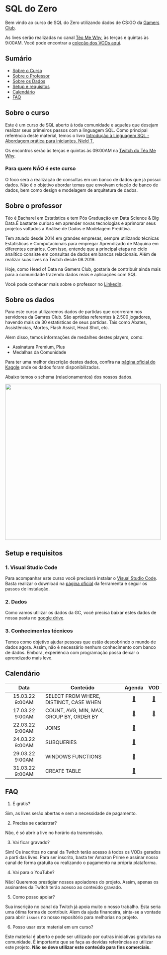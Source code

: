 # SQL do Zero
Bem vindo ao curso de SQL do Zero utilizando dados de CS:GO da [Gamers Club](https://gamersclub.com.br/).

As lives serão realizadas no canal [Téo Me Why](https://www.twitch.tv/teomewhy), às terças e quintas às 9:00AM. Você pode encontrar a [coleção dos VODs aqui](https://www.twitch.tv/collections/1GD1BC-Y3BbhgA).

## Sumário
- [Sobre o Curso](#sobre-o-curso)
- [Sobre o Professor](#sobre-o-professor)
- [Sobre os Dados](#sobre-os-dados)
- [Setup e requisitos](#setup-e-requisitos)
- [Calendário](#calendário)
- [FAQ](#faq)

## Sobre o curso

Este é um curso de SQL aberto à toda comunidade e aqueles que desejam realizar seus primeiros passos com a linguagem SQL. Como principal referência deste material, temos o livro [Introdução à Linguagem SQL - Abordagem prática para iniciantes. Nield T.](https://amzn.to/3pS3Bmo)

Os encontros serão às terças e quintas às 09:00AM na [Twitch do Téo Me Why](https://www.twitch.tv/teomewhy).

### Para quem NÃO é este curso

O foco será a realização de consultas em um banco de dados que já possui dados. Não é o objetivo abordar temas que envolvam criação de banco de dados, bem como design e modelagem de arquitetura de dados.

## Sobre o professor

Téo é Bacharel em Estatística e tem Pós Graduação em Data Science & Big Data.É bastante curioso em aprender novas tecnologias e aprimorar seus projetos voltados à Análise de Dados e Modelagem Preditiva.

Tem atuado desde 2014 em grandes empresas, sempre utilizando técnicas Estatísticas e Computacionais para empregar Aprendizado de Máquina em diferentes cenários. Com isso, entende que a principal etapa no ciclo analítico consiste em consultas de dados em bancos relacionais. Além de realizar suas lives na Twitch desde 08.2019.

Hoje, como Head of Data na Gamers Club, gostaria de contribuir ainda mais para a comunidade trazendo dados reais e aplicações com SQL.

Você pode conhecer mais sobre o professor no [LinkedIn](https://www.linkedin.com/in/teocalvo/).

## Sobre os dados

Para este curso utilizaremos dados de partidas que ocorreram nos servidores da Gamres Club. São aprtidas referentes à 2.500 jogadores, havendo mais de 30 estatísticas de seus partidas. Tais como Abates, Assistências, Mortes, Flash Assist, Head Shot, etc.

Alem disso, temos informações de medalhes destes players, como:
- Assinatura Premium, Plus
- Medalhas da Comunidade

Para ter uma melhor descrição destes dados, confira na [página oficial do Kaggle](https://www.kaggle.com/gamersclub/brazilian-csgo-plataform-dataset-by-gamers-club) onde os dados foram disponibilizados.

Abaixo temos o schema (relacionamentos) dos nossos dados.

<img src="https://user-images.githubusercontent.com/4283625/157664295-45b60786-92a4-478d-a044-478cdc6261d7.jpg" alt="" width="500">


## Setup e requisitos

### 1. Visual Studio Code

Para acompanhar este curso você precisará instalar o [Visual Studio Code](https://code.visualstudio.com/). Basta realizar o download na [página oficial](https://code.visualstudio.com/) da ferramenta e seguir os passos de instalação.

### 2. Dados

Como vamos utilizar os dados da GC, você precisa baixar estes dados de nossa pasta no [google drive](https://drive.google.com/file/d/1TfGfhwm7tnfaQnAKDNSEezggYemDxdUR/view?usp=sharing).

### 3. Conhecimentos técnicos

Temos como objetivo  ajudar pessoas que estão descobrindo o mundo de dados agora. Assim, não é necessário nenhum conhecimento com banco de dados. Embora, experiência com programação possa deixar o aprendizado mais leve.

## Calendário

|Data|Conteúdo|Agenda|VOD|
|:---:|-|:---:|:---:|
|15.03.22 9:00AM | SELECT FROM WHERE, DISTINCT, CASE WHEN|[:link:](https://www.twitch.tv/teomewhy/schedule?segmentID=2f908e6b-61c2-46d9-9d01-bbb53feb7bb3)|[:link:](https://www.twitch.tv/videos/1426415137)|
|17.03.22 9:00AM | COUNT, AVG, MIN, MAX, GROUP BY, ORDER BY|[:link:](https://www.twitch.tv/teomewhy/schedule?segmentID=b5b7db80-aeb3-49c7-8458-769510ade8d9)| [:link:](https://www.twitch.tv/videos/1428367386) |
|22.03.22 9:00AM | JOINS |[:link:](https://www.twitch.tv/teomewhy/schedule?segmentID=3c42117d-75e8-43ba-a72e-0539d2027d02)||
|24.03.22 9:00AM | SUBQUERIES |[:link:](https://www.twitch.tv/teomewhy/schedule?segmentID=058bb5a7-f4f2-4793-8d3b-a0134f42538a)||
|29.03.22 9:00AM | WINDOWS FUNCTIONS |[:link:](https://www.twitch.tv/teomewhy/schedule?segmentID=46789e74-ad18-4d79-b139-8f436f5bcf83)||
|31.03.22 9:00AM | CREATE TABLE |[:link:](https://www.twitch.tv/teomewhy/schedule?segmentID=bb8d3e40-864e-4c6c-8b94-a72fcdd280d2)||

## FAQ

1. É grátis?

Sim, as lives serão abertas e sem a necessidade de pagamento.

2. Precisa se cadastrar?

Não, é só abrir a live no horário da transmissão.

3. Vai ficar gravado?

Sim! Os inscritos no canal da Twitch terão acesso à todos os VODs gerados a parti das lives. Para ser inscrito, basta ter Amazon Prime e assinar nosso canal de forma gratuita ou realizando o pagamento na própria plataforma.

4. Vai para o YouTube?

Não! Queremos prestigiar nossos apoiadores do projeto. Assim, apenas os assinantes da Twitch terão acesso ao conteúdo gravado.

5. Como posso apoiar?

Sua inscrição no canal da Twitch já apoia muito o nosso trabalho. Esta seria uma ótima forma de contribuir.
Alem da ajuda financeira, sinta-se a vontade para abrir `issues` no nosso repositório para melhorias no projeto.

6. Posso usar este material em um curso?

Este material é aberto e pode ser utilizado por outras iniciativas gratuitas na comunidade. É importante que se faça as devidas referências ao utilizar este projeto. **Não se deve utilizar este conteúdo para fins comerciais.**
